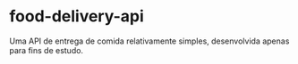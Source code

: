 # food-delivery-api
Uma API de entrega de comida relativamente simples, desenvolvida apenas para fins de estudo.

